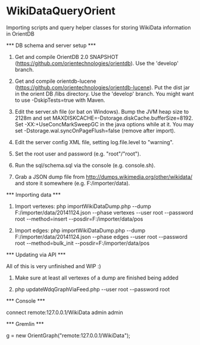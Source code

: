 WikiDataQueryOrient
===================

Importing scripts and query helper classes for storing WikiData information in OrientDB

*** DB schema and server setup ***

1)	Get and compile OrientDB 2.0 SNAPSHOT (https://github.com/orientechnologies/orientdb).
	Use the 'develop' branch.

2)	Get and compile orientdb-lucene (https://github.com/orientechnologies/orientdb-lucene).
	Put the dist jar in the orient DB /libs directory.
	Use the 'develop' branch. You might want to use -DskipTests=true with Maven.

3)  Edit the server.sh file (or bat on Windows).
	Bump the JVM heap size to 2128m and set MAXDISKCACHE=-Dstorage.diskCache.bufferSize=8192.
	Set -XX:+UseConcMarkSweepGC in the java options while at it.
	You may set -Dstorage.wal.syncOnPageFlush=false (remove after import).

4) 	Edit the server config XML file, setting log.file.level to "warning".

5) 	Set the root user and password (e.g. "root"/"root").

6) 	Run the sql/schema.sql via the console (e.g. console.sh).

7)	Grab a JSON dump file from http://dumps.wikimedia.org/other/wikidata/
    and store it somewhere (e.g. F:/importer/data).

*** Importing data ***

1) Import vertexes:
	php importWikiDataDump.php --dump F:/importer/data/20141124.json --phase vertexes --user root --password root --method=insert --posdir=F:/importer/data/pos

2) Import edges:
	php importWikiDataDump.php --dump F:/importer/data/20141124.json --phase edges --user root --password root --method=bulk_init --posdir=F:/importer/data/pos

*** Updating via API ***

All of this is very unfinished and WIP :)

1) Make sure at least all vertexes of a dump are finished being added

2) php updateWdqGraphViaFeed.php --user root --password root

*** Console ***

connect remote:127.0.0.1/WikiData admin admin

*** Gremlin ***

g = new OrientGraph("remote:127.0.0.1/WikiData");
